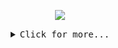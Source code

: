 <p align="center">
<img src="https://user-images.githubusercontent.com/7029361/120767180-94c96880-c538-11eb-8578-7bced50cc64f.png">
  </p>

<details>
  <summary align="center"><samp>Click for more...</samp></summary>

  ## Hi there 👋

- 🔭 I’m currently working on VMware Private Cloud
- 🌱 I’m currently learning Swift for some personal iOS Apps
- 👯 I’m looking to collaborate on vRealize Orchestrator JS code development
- 💬 Ask me about vRealize Orchestrator
- ⚡ Interests: [Chess](https://lichess.org/@/imtrinity94) 

## Let's connect

[![Linkedin](https://img.shields.io/badge/LinkedIn-0077B5?style=for-the-badge&logo=linkedin&logoColor=white)](https://www.linkedin.com/in/mayankgoyal1994)
[![Gmail](https://img.shields.io/badge/Gmail-D14836?style=for-the-badge&logo=gmail&logoColor=white)](mailto:imtrinity94@gmail.com)
[![Instagram](https://img.shields.io/badge/Instagram-E4405F?style=for-the-badge&logo=instagram&logoColor=white)](https://instagram.com/imtrinity94)
[![Soundcloud](https://img.shields.io/badge/SoundCloud-FF3300?style=for-the-badge&logo=soundcloud&logoColor=white)](http://soundcloud.com/imtrinity94)
[![Twitter](https://img.shields.io/badge/Twitter-1DA1F2?style=for-the-badge&logo=twitter&logoColor=white)](https://twitter.com/imtrinity94)

### Languages

[![JavaScript](https://img.shields.io/badge/JavaScript-F7DF1E?style=for-the-badge&logo=javascript&logoColor=black)](https://github.com/imtrinity94)
[![TypeScript](https://img.shields.io/badge/TypeScript-007ACC?style=for-the-badge&logo=typescript&logoColor=white)](https://github.com/imtrinity94)
[![Python](https://img.shields.io/badge/Python-14354C?style=for-the-badge&logo=python&logoColor=white)](https://github.com/imtrinity94)
[![Swift](https://img.shields.io/badge/Swift-FA7343?style=for-the-badge&logo=swift&logoColor=white)](https://github.com/imtrinity94)
[![Shell](https://img.shields.io/badge/Shell_Script-121011?style=for-the-badge&logo=gnu-bash&logoColor=white)](https://github.com/imtrinity94)


</details>

